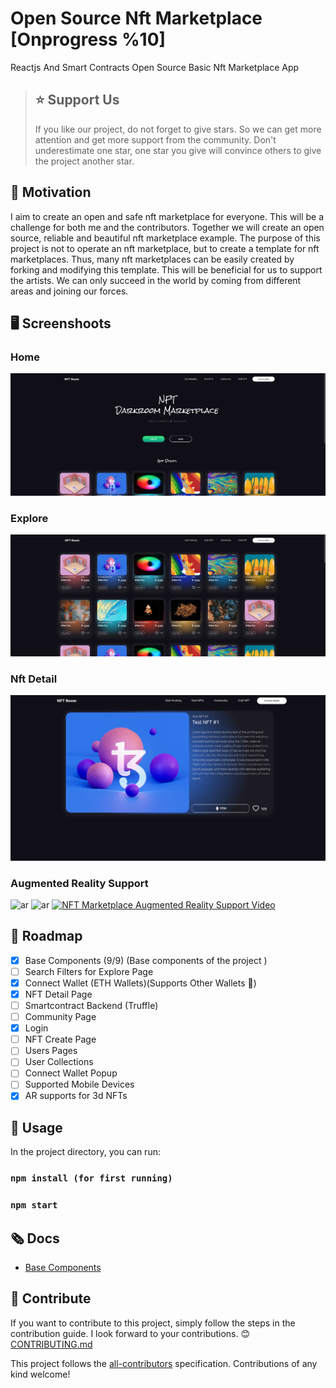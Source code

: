 # Open Source Nft Marketplace [Onprogress %10]

Reactjs And Smart Contracts Open Source Basic Nft Marketplace App

> ## ⭐ Support Us
> If you like our project, do not forget to give stars. So we can get more attention and get more support from the community. Don't underestimate one star, one  star you give will convince others to give the project another star.


## 💪 Motivation

<p>
I aim to create an open and safe nft marketplace for everyone. This will be a challenge for both me and the contributors. Together we will create an open source, reliable and beautiful nft marketplace example. The purpose of this project is not to operate an nft marketplace, but to create a template for nft marketplaces. Thus, many nft marketplaces can be easily created by forking and modifying this template. This will be beneficial for us to support the artists. We can only succeed in the world by coming from different areas and joining our forces.
</p>

## 🖥️ Screenshoots 

### Home

![](docs/images/home.png)

### Explore

![explore](docs/images/explore.png)

### Nft Detail
![detail](docs/images/nft-detail.png)

### Augmented Reality Support
![ar](https://user-images.githubusercontent.com/52113663/158027335-daa154ab-4f15-4cdb-82b8-9cabd4f415e9.png)
![ar](https://user-images.githubusercontent.com/52113663/158027735-91607437-b157-4076-996f-e0825745fbaf.png)
[![NFT Marketplace Augmented Reality Support Video](https://res.cloudinary.com/marcomontalbano/image/upload/v1647124081/video_to_markdown/images/youtube--Ch-1Hmz1NwU-c05b58ac6eb4c4700831b2b3070cd403.jpg)](https://www.youtube.com/watch?v=Ch-1Hmz1NwU "NFT Marketplace Augmented Reality Support Video")
## 🎉 Roadmap



 - [x] Base Components (9/9) (Base components of the project )
 - [ ] Search Filters for Explore Page
 - [x] Connect Wallet (ETH Wallets)(Supports Other Wallets 🚀)
 - [x] NFT Detail Page
 - [ ] Smartcontract Backend (Truffle)
 - [ ] Community Page
 - [x] Login
 - [ ] NFT Create Page
 - [ ] Users Pages
 - [ ] User Collections
 - [ ] Connect Wallet Popup
 - [ ] Supported Mobile Devices
 - [x] AR supports for 3d NFTs

## 🔮 Usage
In the project directory, you can run:

### `npm install (for first running)`
### `npm start`


## 🗞️ Docs
 - [Base Components](https://github.com/yessGlory17/nft-marketplace/blob/main/docs/design/BaseComponents.md)

## 🤝 Contribute
If you want to contribute to this project, simply follow the steps in the contribution guide. I look forward to your contributions. 😊
[CONTRIBUTING.md](https://github.com/yessGlory17/nft-marketplace/blob/main/CONTRIBUTING.md)


<!-- markdownlint-restore -->
<!-- prettier-ignore-end -->

<!-- ALL-CONTRIBUTORS-LIST:END -->

This project follows the [all-contributors](https://github.com/all-contributors/all-contributors) specification. Contributions of any kind welcome!
